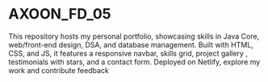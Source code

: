 # AXOON_FD_05
This repository hosts my personal portfolio, showcasing skills in Java Core, web/front-end design, DSA, and database management. Built with HTML, CSS, and JS, it features a responsive navbar, skills grid, project gallery , testimonials with stars, and a contact form. Deployed on Netlify, explore my work and contribute feedback
